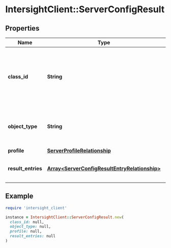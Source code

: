 # IntersightClient::ServerConfigResult

## Properties

| Name | Type | Description | Notes |
| ---- | ---- | ----------- | ----- |
| **class_id** | **String** | The fully-qualified name of the instantiated, concrete type. This property is used as a discriminator to identify the type of the payload when marshaling and unmarshaling data. | [default to &#39;server.ConfigResult&#39;] |
| **object_type** | **String** | The fully-qualified name of the instantiated, concrete type. The value should be the same as the &#39;ClassId&#39; property. | [default to &#39;server.ConfigResult&#39;] |
| **profile** | [**ServerProfileRelationship**](ServerProfileRelationship.md) |  | [optional] |
| **result_entries** | [**Array&lt;ServerConfigResultEntryRelationship&gt;**](ServerConfigResultEntryRelationship.md) | An array of relationships to serverConfigResultEntry resources. | [optional] |

## Example

```ruby
require 'intersight_client'

instance = IntersightClient::ServerConfigResult.new(
  class_id: null,
  object_type: null,
  profile: null,
  result_entries: null
)
```

